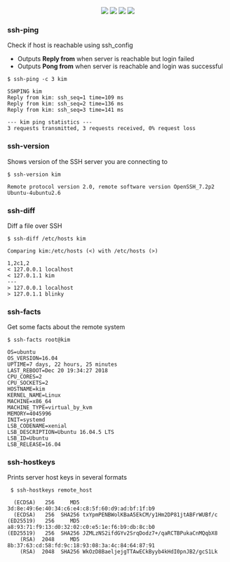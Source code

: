 <p align="center">
  <img src="https://img.shields.io/badge/uses-ssh-blue.svg?style=flat-square"/>
  <img src="https://img.shields.io/badge/license-gpl--3-brightgreen.svg?style=flat-square"/>
  <img src="https://img.shields.io/badge/status-stable-ff69b4.svg?style=flat-square"/>
  <img src="https://img.shields.io/badge/implementation-bash / python-red.svg?style=flat-square"/>
</p>

### ssh-ping
Check if host is reachable using ssh_config

  * Outputs **Reply from** when server is reachable but login failed
  * Outputs **Pong from** when server is reachable and login was successful

  ~~~~
  $ ssh-ping -c 3 kim

  SSHPING kim
  Reply from kim: ssh_seq=1 time=109 ms
  Reply from kim: ssh_seq=2 time=136 ms
  Reply from kim: ssh_seq=3 time=141 ms

  --- kim ping statistics ---
  3 requests transmitted, 3 requests received, 0% request loss
  ~~~~

### ssh-version
Shows version of the SSH server you are connecting to

  ~~~~
  $ ssh-version kim

  Remote protocol version 2.0, remote software version OpenSSH_7.2p2 Ubuntu-4ubuntu2.6
  ~~~~

### ssh-diff
Diff a file over SSH

  ~~~~
  $ ssh-diff /etc/hosts kim

  Comparing kim:/etc/hosts (<) with /etc/hosts (>)

  1,2c1,2
  < 127.0.0.1 localhost
  < 127.0.1.1 kim
  ---
  > 127.0.0.1 localhost 
  > 127.0.1.1 blinky
  ~~~~

### ssh-facts
Get some facts about the remote system

  ~~~~
  $ ssh-facts root@kim

  OS=ubuntu
  OS_VERSION=16.04
  UPTIME=7 days, 22 hours, 25 minutes
  LAST_REBOOT=Dec 20 19:34:27 2018
  CPU_CORES=2
  CPU_SOCKETS=2
  HOSTNAME=kim
  KERNEL_NAME=Linux
  MACHINE=x86_64
  MACHINE_TYPE=virtual_by_kvm
  MEMORY=4045996
  INIT=systemd
  LSB_CODENAME=xenial
  LSB_DESCRIPTION=Ubuntu 16.04.5 LTS
  LSB_ID=Ubuntu
  LSB_RELEASE=16.04
  ~~~~


### ssh-hostkeys
Prints server host keys in several formats

  ~~~~
   $ ssh-hostkeys remote_host

    (ECDSA)   256     MD5 3d:8e:49:6e:40:34:c6:e4:c8:5f:60:d9:ad:bf:1f:b9
    (ECDSA)   256  SHA256 txYpmPENBWolKBaA5EkCM/y1Hm2DP81jtABFrWUBf/c
  (ED25519)   256     MD5 a8:93:71:f9:13:d0:32:02:c0:e5:1e:f6:b9:db:8c:b0
  (ED25519)   256  SHA256 JZMLzNS2ifdGYv2SrqDodz7+/qaRCTBPukaCnMQqbX8
      (RSA)  2048     MD5 8b:37:63:cd:58:fd:9c:18:93:08:3a:4c:84:64:87:91
      (RSA)  2048  SHA256 WkOzD8BaeljejgTTAwECkByyb4kHdI0pnJB2/gcS1Lk
  ~~~~
